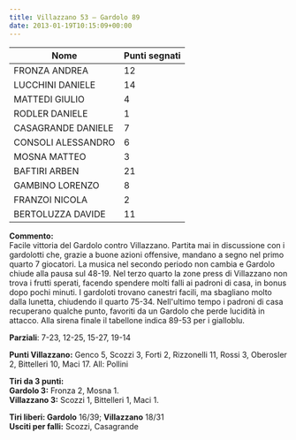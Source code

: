 ```yaml
---
title: Villazzano 53 – Gardolo 89
date: 2013-01-19T10:15:09+00:00
---
```

| **Nome** | **Punti segnati** |
| -------- | ----------------- |
| FRONZA ANDREA | 12 |
| LUCCHINI DANIELE | 14 |
| MATTEDI GIULIO | 4 |
| RODLER DANIELE | 1 |
| CASAGRANDE DANIELE | 7 |
| CONSOLI ALESSANDRO | 6 |
| MOSNA MATTEO | 3 |
| BAFTIRI ARBEN | 21 |
| GAMBINO LORENZO | 8 |
| FRANZOI NICOLA | 2 |
| BERTOLUZZA DAVIDE | 11 |

**Commento:**  
Facile vittoria del Gardolo contro Villazzano. Partita mai in discussione con i gardolotti che, grazie a buone azioni offensive, mandano a segno nel primo quarto 7 giocatori. La musica nel secondo periodo non cambia e Gardolo chiude alla pausa sul 48-19. Nel terzo quarto la zone press di Villazzano non trova i frutti sperati, facendo spendere molti falli ai padroni di casa, in bonus dopo pochi minuti. I gardoloti trovano canestri facili, ma sbagliano molto dalla lunetta, chiudendo il quarto 75-34. Nell'ultimo tempo i padroni di casa recuperano qualche punto, favoriti da un Gardolo che perde lucidità in attacco. Alla sirena finale il tabellone indica 89-53 per i gialloblu.

**Parziali**: 7-23, 12-25, 15-27, 19-14

**Punti Villazzano:** Genco 5, Scozzi 3, Forti 2, Rizzonelli 11, Rossi 3, Oberosler 2, Bittelleri 10, Maci 17. All: Pollini

**Tiri da 3 punti:**  
**Gardolo 3:** Fronza 2, Mosna 1.  
**Villazzano 3:** Scozzi 1, Bittelleri 1, Maci 1.

**Tiri liberi: Gardolo** 16/39; **Villazzano** 18/31  
**Usciti per falli:** Scozzi, Casagrande